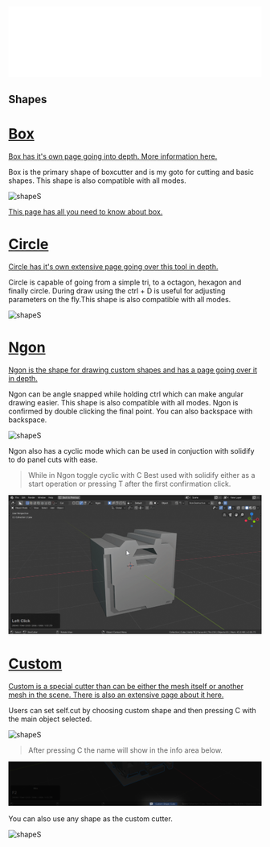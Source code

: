 ![header](img/banner.gif)

## Shapes

# [Box](shape_box.md)

[Box has it's own page going into depth. More information here.](shape_box)

Box is the primary shape of boxcutter and is my goto for cutting and basic shapes. This shape is also compatible with all modes.

![shapeS](img/shapes/s1.gif)

[This page has all you need to know about box.](shape_box)

# [Circle](shape_circle.md)

[Circle has it's own extensive page going over this tool in depth.](shape_circle.md)

Circle is capable of going from a simple tri, to a octagon, hexagon and finally circle. During draw using the ctrl + D is useful for adjusting parameters on the fly.This shape is also compatible with all modes.

![shapeS](img/shapes/s2.gif)

# [Ngon](shape_ngon.md)

[Ngon is the shape for drawing custom shapes and has a page going over it in depth.](shape_ngon.md)

Ngon can be angle snapped while holding ctrl which can make angular drawing easier. This shape is also compatible with all modes. Ngon is confirmed by double clicking the final point. You can also backspace with backspace.

![shapeS](img/shapes/s3.gif)

Ngon also has a cyclic mode which can be used in conjuction with solidify to do panel cuts with ease.

> While in Ngon toggle cyclic with C
> Best used with solidify either as a start operation or pressing T after the first confirmation click.

![shapeS](img/shapes/s4.gif)

# [Custom](shape_custom.md)

[Custom is a special cutter than can be either the mesh itself or another mesh in the scene. There is also an extensive page about it here.](shape_custom.md)

Users can set self.cut by choosing custom shape and then pressing C with the main object selected.

![shapeS](img/shapes/s6.gif)

> After pressing C the name will show in the info area below.

![shapeS](img/shapes/s5.png)

You can also use any shape as the custom cutter.

![shapeS](img/shapes/s7.gif)
